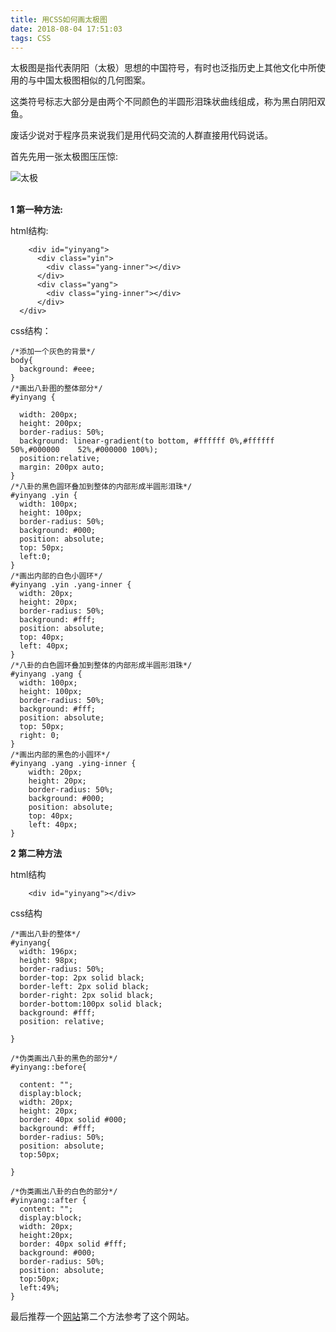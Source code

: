 ```yaml
---
title: 用CSS如何画太极图
date: 2018-08-04 17:51:03
tags: CSS
---
```


太极图是指代表阴阳（太极）思想的中国符号，有时也泛指历史上其他文化中所使用的与中国太极图相似的几何图案。  

这类符号标志大部分是由两个不同颜色的半圆形泪珠状曲线组成，称为黑白阴阳双鱼。  

废话少说对于程序员来说我们是用代码交流的人群直接用代码说话。

首先先用一张太极图压压惊:
    
 ![太极](https://gss0.baidu.com/9fo3dSag_xI4khGko9WTAnF6hhy/zhidao/wh%3D600%2C800/sign=0924f945805494ee8777071f1dc5ccc6/6159252dd42a2834ce614ef157b5c9ea14cebf01.jpg)    
     
​     
**1 第一种方法:** 
    
html结构:     
    
```
    <div id="yinyang">
      <div class="yin">
        <div class="yang-inner"></div>
      </div>
      <div class="yang">
        <div class="ying-inner"></div>
      </div>
  </div>
```
css结构：   
    
```
/*添加一个灰色的背景*/
body{
  background: #eee;
}
/*画出八卦图的整体部分*/
#yinyang {
  
  width: 200px;
  height: 200px;
  border-radius: 50%;
  background: linear-gradient(to bottom, #ffffff 0%,#ffffff 50%,#000000    52%,#000000 100%); 
  position:relative;
  margin: 200px auto;
}
/*八卦的黑色圆环叠加到整体的内部形成半圆形泪珠*/
#yinyang .yin {
  width: 100px;
  height: 100px;
  border-radius: 50%;
  background: #000;
  position: absolute;
  top: 50px;
  left:0;
}
/*画出内部的白色小圆环*/
#yinyang .yin .yang-inner {
  width: 20px;
  height: 20px;
  border-radius: 50%;
  background: #fff;
  position: absolute;
  top: 40px;
  left: 40px;
}
/*八卦的白色圆环叠加到整体的内部形成半圆形泪珠*/
#yinyang .yang {
  width: 100px;
  height: 100px;
  border-radius: 50%;
  background: #fff;
  position: absolute;
  top: 50px;
  right: 0;
}
/*画出内部的黑色的小圆环*/
#yinyang .yang .ying-inner {
    width: 20px;
    height: 20px;
    border-radius: 50%;
    background: #000;
    position: absolute;
    top: 40px;
    left: 40px;
}

```
**2 第二种方法**  

html结构

```
    <div id="yinyang"></div>
```
 css结构

```
/*画出八卦的整体*/
#yinyang{
  width: 196px;
  height: 98px;
  border-radius: 50%;
  border-top: 2px solid black;
  border-left: 2px solid black;
  border-right: 2px solid black;
  border-bottom:100px solid black;
  background: #fff;
  position: relative;
  
}

/*伪类画出八卦的黑色的部分*/
#yinyang::before{
  
  content: "";
  display:block;
  width: 20px;
  height: 20px;
  border: 40px solid #000;
  background: #fff;
  border-radius: 50%;
  position: absolute;
  top:50px;
  
}

/*伪类画出八卦的白色的部分*/
#yinyang::after {
  content: "";
  display:block;
  width: 20px;
  height:20px;
  border: 40px solid #fff;
  background: #000;
  border-radius: 50%;
  position: absolute;
  top:50px;
  left:49%;
}
```

最后推荐一个[网站](https://css-tricks.com/examples/ShapesOfCSS/)第二个方法参考了这个网站。


​    
​    
